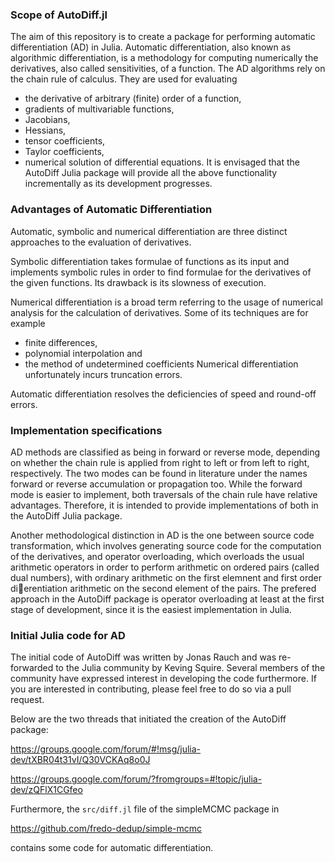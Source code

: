 ### Scope of AutoDiff.jl

The aim of this repository is to create a package for performing automatic 
differentiation (AD) in Julia. Automatic differentiation, also known as 
algorithmic differentiation, is a methodology for computing numerically the 
derivatives, also called sensitivities, of a function. The AD algorithms 
rely on the chain rule of calculus. They are used for evaluating
* the derivative of arbitrary (finite) order of a function,
* gradients of multivariable functions,
* Jacobians, 
* Hessians,
* tensor coefficients,
* Taylor coefficients,
* numerical solution of differential equations.
It is envisaged that the AutoDiff Julia package will provide all the above 
functionality incrementally as its development progresses.

### Advantages of Automatic Differentiation

Automatic, symbolic and numerical differentiation are three distinct approaches 
to the evaluation of derivatives.

Symbolic differentiation takes formulae of functions as its input and 
implements symbolic rules in order to find formulae for the derivatives of the 
given functions. Its drawback is its slowness of execution.

Numerical differentiation is a broad term referring to the usage of numerical 
analysis for the calculation of derivatives. Some of its techniques are for 
example
* finite differences,
* polynomial interpolation and
* the method of undetermined coefficients
Numerical differentiation unfortunately incurs truncation errors.

Automatic differentiation resolves the deficiencies of speed and round-off 
errors.

### Implementation specifications

AD methods are classified as being in forward or reverse mode, depending on 
whether the chain rule is applied from right to left or from left to right, 
respectively. The two modes can be found in literature under the names forward 
or reverse accumulation or propagation too. While the forward mode is easier to 
implement, both traversals of the chain rule have relative advantages. 
Therefore, it is intended to provide implementations of both in the AutoDiff 
Julia package.

Another methodological distinction in AD is the one between source code 
transformation, which involves generating source code for the computation of 
the derivatives, and operator overloading, which overloads the usual arithmetic 
operators in order to perform arithmetic on ordered pairs (called dual 
numbers), with ordinary arithmetic on the first elemnent and first order 
dierentiation arithmetic on the second element of the pairs. The prefered 
approach in the AutoDiff package is operator overloading at least at the first 
stage of development, since it is the easiest implementation in Julia.

### Initial Julia code for AD

The initial code of AutoDiff was written by Jonas Rauch and was re-forwarded to 
the Julia community by Keving Squire. Several members of the community have 
expressed interest in developing the code furthermore. If you are interested in 
contributing, please feel free to do so via a pull request.

Below are the two threads that initiated the creation of the AutoDiff package:

https://groups.google.com/forum/#!msg/julia-dev/tXBR04t31vI/Q30VCKAq8o0J

https://groups.google.com/forum/?fromgroups=#!topic/julia-dev/zQFlX1CGfeo

Furthermore, the `src/diff.jl` file of the simpleMCMC package in

https://github.com/fredo-dedup/simple-mcmc

contains some code for automatic differentiation.
